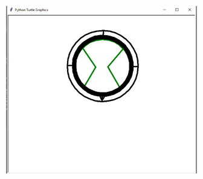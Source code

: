 ![Omnitrix-BEn10-using-python-turtle](https://raw.githubusercontent.com/Pandeyashish17/Omnitrix-BEn10-using-python-turtle/main/thumbnail.PNG)
